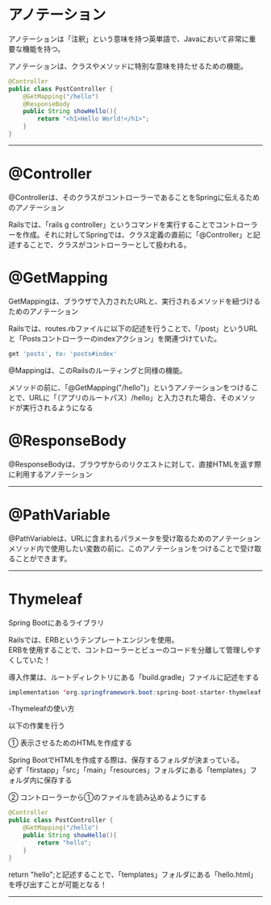 # アノテーション
アノテーションは「注釈」という意味を持つ英単語で、Javaにおいて非常に重要な機能を持つ。

アノテーションは、クラスやメソッドに特別な意味を持たせるための機能。

```Java
@Controller
public class PostController {
    @GetMapping("/hello")
    @ResponseBody
    public String showHello(){
        return "<h1>Hello World!</h1>";
    }
}
```
---

# @Controller

@Controllerは、そのクラスがコントローラーであることをSpringに伝えるためのアノテーション

Railsでは、「rails g controller」というコマンドを実行することでコントローラーを作成。それに対してSpringでは、クラス定義の直前に「@Controller」と記述することで、クラスがコントローラーとして扱われる。

# @GetMapping

GetMappingは、ブラウザで入力されたURLと、実行されるメソッドを紐づけるためのアノテーション

Railsでは、routes.rbファイルに以下の記述を行うことで、「/post」というURLと「Postsコントローラーのindexアクション」を関連づけていた。


```Ruby
get 'posts', to: 'posts#index'
```
@Mappingは、このRailsのルーティングと同様の機能。

メソッドの前に、「@GetMapping("/hello")」というアノテーションをつけることで、URLに「（アプリのルートパス）/hello」と入力された場合、そのメソッドが実行されるようになる

# @ResponseBody

@ResponseBodyは、ブラウザからのリクエストに対して、直接HTMLを返す際に利用するアノテーション

---
# @PathVariable

@PathVariableは、URLに含まれるパラメータを受け取るためのアノテーション   
メソッド内で使用したい変数の前に、このアノテーションをつけることで受け取ることができます。

---
# Thymeleaf
Spring Bootにあるライブラリ

Railsでは、ERBというテンプレートエンジンを使用。  
ERBを使用することで、コントローラーとビューのコードを分離して管理しやすくしていた！

導入作業は、ルートディレクトリにある「build.gradle」ファイルに記述をする
```java
implementation 'org.springframework.boot:spring-boot-starter-thymeleaf'
```

▫️Thymeleafの使い方

以下の作業を行う

① 表示させるためのHTMLを作成する

Spring BootでHTMLを作成する際は、保存するフォルダが決まっている。　　　
必ず「firstapp」「src」「main」「resources」フォルダにある「templates」フォルダ内に保存する

② コントローラーから①のファイルを読み込めるようにする
```Java
@Controller
public class PostController {
    @GetMapping("/hello")
    public String showHello(){
        return "hello";
    }
}
```
return "hello";と記述することで、「templates」フォルダにある「hello.html」を呼び出すことが可能となる！

---
